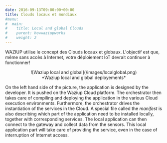 ```yaml
---
date: 2016-09-13T09:00:00+00:00
title: Clouds locaux et mondiaux
#menu:
#  main:
#    title: Local and global Clouds
#    parent: howwaziupworks
#    weight: 2
---
```


WAZIUP utilise le concept des Clouds locaux et globaux.
L'objectif est que, même sans accès à Internet, votre déploiement IoT devrait continuer à fonctionner!

<center> ![Waziup local and global](/images/localglobal.png)</center>
<center> *Waziup local and global deployements*</center>

On the left hand side of the picture, the application is designed by the developer.
It is pushed on the Waziup Cloud platform.
The orchestrator then takes care of compiling and deploying the application in the various Cloud execution environments.
Furthermore, the orchestrator drives the instantiation of the services in the Cloud.
A special file called the *manifest* is also describing which part of the application need to be installed locally, together with corresponding services.
The local application can then connect to the gateway and collect data from the sensors.
This local application part will take care of providing the service, even in the case of interruption of Internet access.
